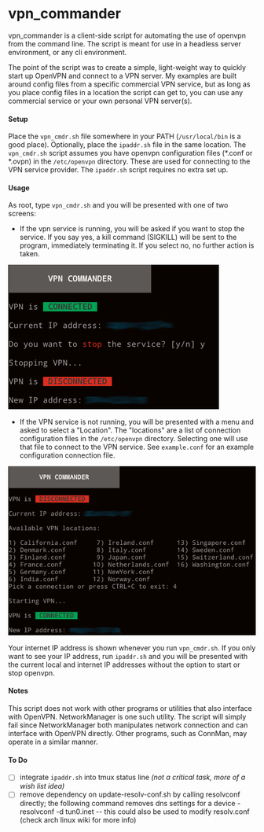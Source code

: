 # vpn_commander

vpn_commander is a client-side script for automating the use of openvpn from the command line. The script is meant for use in a headless server environment, or any cli environment.

The point of the script was to create a simple, light-weight way to quickly start up OpenVPN and connect to a VPN server. My examples are built around config files from a specific commercial VPN service, but as long as you place config files in a location the script can get to, you can use any commercial service or your own personal VPN server(s).

#### Setup

Place the `vpn_cmdr.sh` file somewhere in your PATH (`/usr/local/bin` is a good place). Optionally, place the `ipaddr.sh` file in the same location. The `vpn_cmdr.sh` script assumes you have openvpn configuration files (*.conf or *.ovpn) in the `/etc/openvpn` directory. These are used for connecting to the VPN service provider. The `ipaddr.sh` script requires no extra set up.

#### Usage

As root, type `vpn_cmdr.sh` and you will be presented with one of two screens:

* If the vpn service is running, you will be asked if you want to stop the service. If you say yes, a kill command (SIGKILL) will be sent to the program, immediately terminating it. If you select no, no further action is taken.

![image](https://raw.githubusercontent.com/joseph-sayler/vpn_commander/master/screenshots/disconnect.png)

* If the VPN service is not running, you will be presented with a menu and asked to select a "Location". The "locations" are a list of connection configuration files in the `/etc/openvpn` directory. Selecting one will use that file to connect to the VPN service. See `example.conf` for an example configuration connection file.

![image](https://raw.githubusercontent.com/joseph-sayler/vpn_commander/master/screenshots/connect.png)

Your internet IP address is shown whenever you run `vpn_cmdr.sh`. If you only want to see your IP address, run `ipaddr.sh` and you will be presented with the current local and internet IP addresses without the option to start or stop openvpn.


#### Notes
This script does not work with other programs or utilities that also interface with OpenVPN. NetworkManager is one such utility. The script will simply fail since NetworkManager both manipulates network connection and can interface with OpenVPN directly. Other programs, such as ConnMan, may operate in a similar manner.

#### To Do
- [ ] integrate `ipaddr.sh` into tmux status line *(not a critical task, more of a wish list idea)*
- [ ] remove dependency on update-resolv-conf.sh by calling resolvconf directly; the following command removes dns settings for a device - resolvconf -d tun0.inet -- this could also be used to modify resolv.conf (check arch linux wiki for more info)
